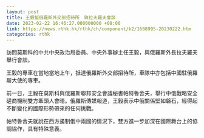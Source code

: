 ```yaml
---
layout: post
title: 王毅抵俄羅斯外交部招待所　與拉夫羅夫會談　
date: 2023-02-22 16:46:27.000000000 +08:00
link: https://news.rthk.hk/rthk/ch/component/k2/1688995-20230222.htm
categories: rthk
---
```


訪問莫斯科的中共中央政治局委員、中央外事辦主任王毅，與俄羅斯外長拉夫羅夫舉行會談。

王毅的專車在當地當地上午，抵達俄羅斯外交部招待所，車隊中亦包括中國駐俄羅斯大使的專車。

前一日，王毅在莫斯科與俄羅斯聯邦安全會議秘書帕特魯舍夫，舉行中俄戰略安全磋商機制雙方牽頭人會晤。俄羅斯傳媒報道，王毅表示中俄關係堅如磐石，經得起不斷變化的國際形勢帶來的任何挑戰。

帕特魯舍夫就說在西方遏制俄中兩國的情況下，雙方進一步加深在國際舞台上的協調協作，具有特殊意義。
